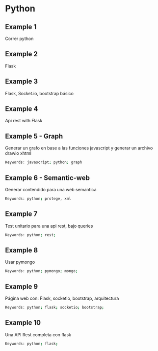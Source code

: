 # Python

## Example 1

Correr python

## Example 2

Flask

## Example 3

Flask, Socket.io, bootstrap básico

## Example 4

Api rest with Flask

## Example 5 - Graph

Generar un grafo en base a las funciones javascript y generar un archivo drawio xhtml

```bash
Keywords: javascript; python; graph
```

## Example 6 - Semantic-web

Generar contendido para una web semantica

```bash
Keywords: python; protege, xml
```

## Example 7

Test unitario para una api rest, bajo queries

```bash
Keywords: python; rest;
```

## Example 8

Usar pymongo

```bash
Keywords: python; pymongo; mongo;
```

## Example 9

Página web con: Flask, socketio, bootstrap, arquitectura

```bash
Keywords: python; flask; socketio; bootstrap;
```

## Example 10

Una API Rest completa con flask

```bash
Keywords: python; flask;
```